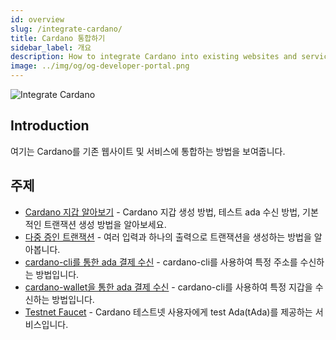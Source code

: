 ```yaml
---
id: overview
slug: /integrate-cardano/
title: Cardano 통합하기
sidebar_label: 개요
description: How to integrate Cardano into existing websites and services.
image: ../img/og/og-developer-portal.png
--- 
```



![Integrate Cardano](../../static/img/card-integrate-cardano-title.svg)

## Introduction
여기는 Cardano를 기존 웹사이트 및 서비스에 통합하는 방법을 보여줍니다.

## 주제
- [Cardano 지갑 알아보기](creating-wallet-faucet) - Cardano 지갑 생성 방법, 테스트 ada 수신 방법, 기본적인 트랜잭션 생성 방법을 알아보세요.
- [다중 증인 트랜잭션](multi-witness-transactions-cli) - 여러 입력과 하나의 출력으로 트랜잭션을 생성하는 방법을 알아봅니다.
- [cardano-cli를 통한 ada 결제 수신](listening-for-payments-cli) - cardano-cli를 사용하여 특정 주소를 수신하는 방법입니다.
- [cardano-wallet을 통한 ada 결제 수신](listening-for-payments-wallet) - cardano-cli를 사용하여 특정 지갑을 수신하는 방법입니다.
- [Testnet Faucet](testnet-faucet) - Cardano 테스트넷 사용자에게 test Ada(tAda)를 제공하는 서비스입니다. 